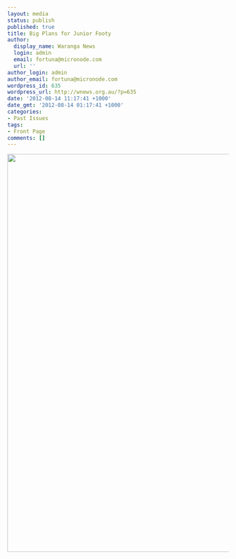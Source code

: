 ```yaml
---
layout: media
status: publish
published: true
title: Big Plans for Junior Footy
author:
  display_name: Waranga News
  login: admin
  email: fortuna@micronode.com
  url: ''
author_login: admin
author_email: fortuna@micronode.com
wordpress_id: 635
wordpress_url: http://wnews.org.au/?p=635
date: '2012-08-14 11:17:41 +1000'
date_gmt: '2012-08-14 01:17:41 +1000'
categories:
- Past Issues
tags:
- Front Page
comments: []
---
```


<a href="http://wnews.org.au/wp-content/uploads/2012/08/frontpage-20120809.pdf"><img class="alignnone size-full wp-image-629" title="Front Page - August 9, 2012" src="http://wnews.org.au/wp-content/uploads/2012/08/frontpage-20120809.png" alt="" width="624" height="907" /></a>

